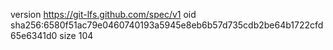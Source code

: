 version https://git-lfs.github.com/spec/v1
oid sha256:6580f51ac79e0460740193a5945e8eb6b57d735cdb2be64b1722cfd65e6341d0
size 104
